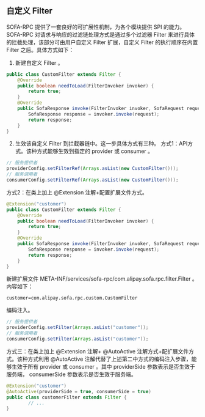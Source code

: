 ## 自定义 Filter

SOFA-RPC 提供了一套良好的可扩展性机制，为各个模块提供 SPI 的能力。 SOFA-RPC 对请求与响应的过滤链处理方式是通过多个过滤器 Filter 来进行具体的拦截处理，该部分可由用户自定义 Filter 扩展，自定义 Filter 的执行顺序在内置 Filter 之后。具体方式如下：

1. 新建自定义 Filter 。
```java
public class CustomFilter extends Filter {    
    @Override    
    public boolean needToLoad(FilterInvoker invoker) {        
        return true;    
    }    
    @Override    
    public SofaResponse invoke(FilterInvoker invoker, SofaRequest request) throws SofaRpcException {        
        SofaResponse response = invoker.invoke(request);        
        return response;    
    }
}
```
2. 生效该自定义 Filter 到拦截器链中。这一步具体方式有三种。
  方式1：API方式。该种方式能够生效到指定的 provider 或 consumer 。
```java
// 服务提供者
providerConfig.setFilterRef(Arrays.asList(new CustomFilter()));
// 服务调用者
consumerConfig.setFilterRef(Arrays.asList(new CustomFilter()));
```
  方式2：在类上加上 @Extension 注解+配置扩展文件方式。
```java
@Extension("customer")
public class CustomFilter extends Filter {    
    @Override    
    public boolean needToLoad(FilterInvoker invoker) {        
        return true;    
    }    
    @Override    
    public SofaResponse invoke(FilterInvoker invoker, SofaRequest request) throws SofaRpcException {        
        SofaResponse response = invoker.invoke(request);        
        return response;    
    }
}
```
新建扩展文件 META-INF/services/sofa-rpc/com.alipay.sofa.rpc.filter.Filter 。内容如下：
```
customer=com.alipay.sofa.rpc.custom.CustomFilter
```
编码注入。
```java
// 服务提供者
providerConfig.setFilter(Arrays.asList("customer"));
// 服务调用者
consumerConfig.setFilter(Arrays.asList("customer"));
```
方式三：在类上加上 @Extension 注解+ @AutoActive 注解方式+配扩展文件方式。该种方式利用 @AutoActive 注解代替了上述第二中方式的编码注入步骤，能够生效于所有 provider 或 consumer 。其中 providerSide 参数表示是否生效于服务端， consumerSide 参数表示是否生效于服务端。
```java
@Extension("customer")
@AutoActive(providerSide = true, consumerSide = true)
public class customerFilter extends Filter {
		// ...
}
```